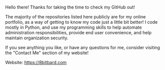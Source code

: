 Hello there! Thanks for taking the time to check my GitHub out! 

The majority of the repositories listed here publicly are for my online portfolio, as a way of getting to know my code just a little bit better!
I code mostly in Python, and use my programming skills to help automate administration responsibilities, provide end user convenience, and help maintain organization security.

If you see anything you like, or have any questions for me, consider visiting the "Contact Me" section of my website!

Website: https://8bitbard.com
